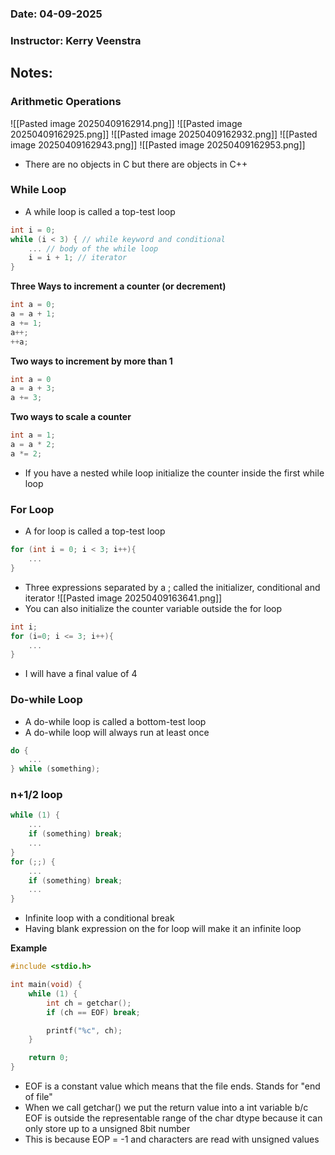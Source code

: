 ### Date: 04-09-2025
### Instructor: Kerry Veenstra


## Notes:
### Arithmetic Operations 
![[Pasted image 20250409162914.png]]
![[Pasted image 20250409162925.png]]
![[Pasted image 20250409162932.png]]
![[Pasted image 20250409162943.png]]
![[Pasted image 20250409162953.png]]
- There are no objects in C but there are objects in C++

### While Loop
- A while loop is called a top-test loop
``` c
int i = 0; 
while (i < 3) { // while keyword and conditional
	... // body of the while loop
	i = i + 1; // iterator
}
```
**Three Ways to increment a counter (or decrement)**
``` c
int a = 0;
a = a + 1;
a += 1;
a++;
++a;
```
**Two ways to increment by more than 1**
``` c
int a = 0
a = a + 3;
a += 3;
```
**Two ways to scale a counter**
``` c
int a = 1;
a = a * 2;
a *= 2;
```

- If you have a nested while loop initialize the counter inside the first while loop

### For Loop
- A for loop is called a top-test loop
``` c
for (int i = 0; i < 3; i++){
	...
}
```
- Three expressions separated by a ; called the initializer, conditional and iterator
![[Pasted image 20250409163641.png]]
- You can also initialize the counter variable outside the for loop
``` c
int i;
for (i=0; i <= 3; i++){
	...
}
```
- I will have a final value of 4

### Do-while Loop
- A do-while loop is called a bottom-test loop
- A do-while loop will always run at least once
``` c
do {
	...
} while (something);
```

### n+1/2 loop
``` c
while (1) {
	...
	if (something) break;
	...
}
for (;;) {
	...
	if (something) break;
	...
}
```
- Infinite loop with a conditional break
- Having blank expression on the for loop will make it an infinite loop

**Example**
``` c
#include <stdio.h>

int main(void) {
	while (1) {
		int ch = getchar();
		if (ch == EOF) break;

		printf("%c", ch);
	}

	return 0;
}
```
- EOF is a constant value which means that the file ends. Stands for "end of file"
- When we call getchar() we put the return value into a int variable b/c EOF is outside the representable range of the char dtype because it can only store up to a unsigned 8bit number
- This is because EOP = -1 and characters are read with unsigned values

